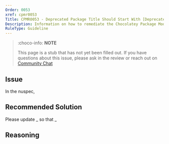 ```yaml
---
Order: 0053
xref: cpmr0053
Title: CPMR0053 - Deprecated Package Title Should Start With [Deprecated] (nuspec)
Description: Information on how to remediate the Chocolatey Package Moderation Rule 0053
RuleType: Guideline
---
```


<?! Include "../../../../../shared/package-validator-rule-guideline.txt" /?>

> :choco-info: **NOTE**
>
> This page is a stub that has not yet been filled out. If you have questions about this issue, please ask in the review or reach out on [Community Chat](https://ch0.co/community)

## Issue

In the nuspec,

## Recommended Solution

Please update _ so that _

## Reasoning
